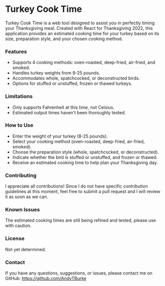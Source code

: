 # Turkey Cook Time
Turkey Cook Time is a web tool designed to assist you in perfectly timing your Thanksgiving meal. Created with React for Thanksgiving 2022, this application provides an estimated cooking time for your turkey based on its size, preparation style, and your chosen cooking method.

### Features
- Supports 4 cooking methods: oven-roasted, deep-fried, air-fried, and smoked.
- Handles turkey weights from 8-25 pounds.
- Accommodates whole, spatchcocked, or deconstructed birds.
- Options for stuffed or unstuffed, frozen or thawed turkeys.

### Limitations
- Only supports Fahrenheit at this time, not Celsius.
- Estimated output times haven't been thoroughly tested.

### How to Use
- Enter the weight of your turkey (8-25 pounds).
- Select your cooking method (oven-roasted, deep-fried, air-fried, smoked).
- Choose the preparation style (whole, spatchcocked, or deconstructed).
- Indicate whether the bird is stuffed or unstuffed, and frozen or thawed.
- Receive an estimated cooking time to help plan your Thanksgiving day.

### Contributing
I appreciate all contributions! Since I do not have specific contribution guidelines at this moment, feel free to submit a pull request and I will review it as soon as we can.

### Known Issues
The estimated cooking times are still being refined and tested, please use with caution.

### License
Not yet determined.

### Contact
If you have any questions, suggestions, or issues, please contact me on GitHub: https://github.com/AndyTBurke

